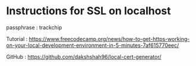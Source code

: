# Instructions for SSL on localhost

passphrase : trackchip

Tutorial : https://www.freecodecamp.org/news/how-to-get-https-working-on-your-local-development-environment-in-5-minutes-7af615770eec/

GitHub : https://github.com/dakshshah96/local-cert-generator/
